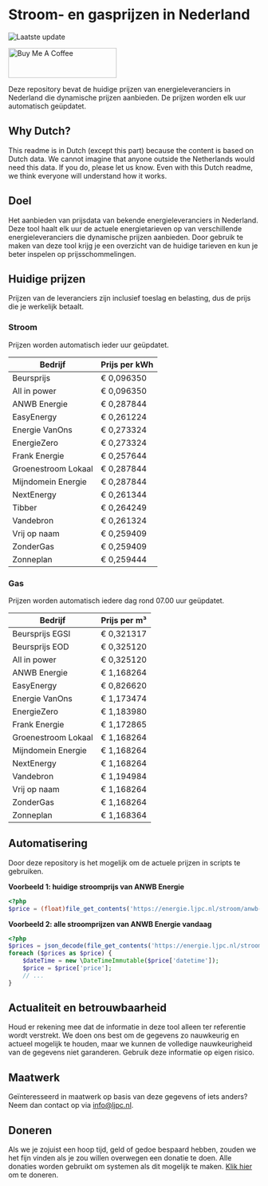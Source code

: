 # Stroom- en gasprijzen in Nederland

![Laatste update](https://img.shields.io/badge/laatste%20update-2025--08--24%2018%3A00%20CET-brightgreen)

<a href="https://www.buymeacoffee.com/Lars-" target="_blank"><img src="https://cdn.buymeacoffee.com/buttons/v2/default-orange.png" alt="Buy Me A Coffee" height="60" style="height: 60px !important;width: 217px !important;" ></a>

Deze repository bevat de huidige prijzen van energieleveranciers in Nederland die dynamische prijzen aanbieden. De prijzen worden elk uur automatisch geüpdatet.

## Why Dutch?

This readme is in Dutch (except this part) because the content is based on Dutch data. We cannot imagine that anyone outside the Netherlands would need this data. If you do, please let us know. Even with this Dutch readme, we think
everyone will understand how it works.

## Doel

Het aanbieden van prijsdata van bekende energieleveranciers in Nederland. Deze tool haalt elk uur de actuele energietarieven op van verschillende energieleveranciers die dynamische prijzen aanbieden. Door gebruik te maken van deze tool
krijg je een overzicht van de huidige tarieven en kun je beter inspelen op prijsschommelingen.

## Huidige prijzen

Prijzen van de leveranciers zijn inclusief toeslag en belasting, dus de prijs die je werkelijk betaalt.

### Stroom

Prijzen worden automatisch ieder uur geüpdatet.

 Bedrijf | Prijs per kWh 
---------|---------------
Beursprijs | € 0,096350
All in power | € 0,096350
ANWB Energie | € 0,287844
EasyEnergy | € 0,261224
Energie VanOns | € 0,273324
EnergieZero | € 0,273324
Frank Energie | € 0,257644
Groenestroom Lokaal | € 0,287844
Mijndomein Energie | € 0,287844
NextEnergy | € 0,261344
Tibber | € 0,264249
Vandebron | € 0,261324
Vrij op naam | € 0,259409
ZonderGas | € 0,259409
Zonneplan | € 0,259444


### Gas

Prijzen worden automatisch iedere dag rond 07.00 uur geüpdatet.

 Bedrijf | Prijs per m³ 
---------|--------------
Beursprijs EGSI | € 0,321317
Beursprijs EOD | € 0,325120
All in power | € 0,325120
ANWB Energie | € 1,168264
EasyEnergy | € 0,826620
Energie VanOns | € 1,173474
EnergieZero | € 1,183980
Frank Energie | € 1,172865
Groenestroom Lokaal | € 1,168264
Mijndomein Energie | € 1,168264
NextEnergy | € 1,168264
Vandebron | € 1,194984
Vrij op naam | € 1,168264
ZonderGas | € 1,168264
Zonneplan | € 1,168364


## Automatisering

Door deze repository is het mogelijk om de actuele prijzen in scripts te gebruiken.

**Voorbeeld 1: huidige stroomprijs van ANWB Energie**

```php
<?php
$price = (float)file_get_contents('https://energie.ljpc.nl/stroom/anwb-energie-nu.txt');

```

**Voorbeeld 2: alle stroomprijzen van ANWB Energie vandaag**

```php
<?php
$prices = json_decode(file_get_contents('https://energie.ljpc.nl/stroom/all-in-power-vandaag.json'),true);
foreach ($prices as $price) {
    $dateTime = new \DateTimeImmutable($price['datetime']);
    $price = $price['price'];
    // ...
}
```

## Actualiteit en betrouwbaarheid

Houd er rekening mee dat de informatie in deze tool alleen ter referentie wordt verstrekt. We doen ons best om de gegevens zo nauwkeurig en actueel mogelijk te houden, maar we kunnen de volledige nauwkeurigheid van de gegevens niet
garanderen. Gebruik deze informatie op eigen risico.

## Maatwerk

Geïnteresseerd in maatwerk op basis van deze gegevens of iets anders? Neem dan contact op
via [info@ljpc.nl](mailto:info@ljpc.nl?subject=Energie%20prijzen).

## Doneren

Als we je zojuist een hoop tijd, geld of gedoe bespaard hebben, zouden we het fijn vinden als je zou willen overwegen een
donatie te doen. Alle donaties worden gebruikt om systemen als dit mogelijk te
maken. [Klik hier](https://www.buymeacoffee.com/Lars-) om te doneren.
